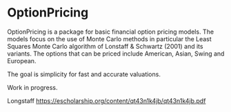 # OptionPricing

OptionPricing is a package for basic financial option pricing models. The models
focus on the use of Monte Carlo methods in particular the Least Squares Monte 
Carlo algorithm of Lonstaff & Schwartz (2001) and its variants. The options that can be priced include American, Asian, Swing and European.


The goal is simplicity for fast and accurate valuations.

Work in progress. 

Longstaff
https://escholarship.org/content/qt43n1k4jb/qt43n1k4jb.pdf
